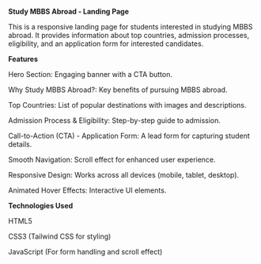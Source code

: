 **Study MBBS Abroad - Landing Page**

This is a responsive landing page for students interested in studying MBBS abroad. It provides information about top countries, admission processes, eligibility, and an application form for interested candidates.

**Features**

Hero Section: Engaging banner with a CTA button.

Why Study MBBS Abroad?: Key benefits of pursuing MBBS abroad.

Top Countries: List of popular destinations with images and descriptions.

Admission Process & Eligibility: Step-by-step guide to admission.

Call-to-Action (CTA) - Application Form: A lead form for capturing student details.

Smooth Navigation: Scroll effect for enhanced user experience.

Responsive Design: Works across all devices (mobile, tablet, desktop).

Animated Hover Effects: Interactive UI elements.

**Technologies Used**

HTML5

CSS3 (Tailwind CSS for styling)

JavaScript (For form handling and scroll effect)

